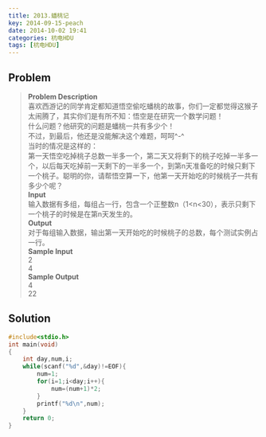 ```yaml
---
title: 2013.蟠桃记
key: 2014-09-15-peach
date: 2014-10-02 19:41
categories: 杭电HDU
tags: [杭电HDU]
---
```

## Problem
>**Problem Description**  
喜欢西游记的同学肯定都知道悟空偷吃蟠桃的故事，你们一定都觉得这猴子太闹腾了，其实你们是有所不知：悟空是在研究一个数学问题！  
什么问题？他研究的问题是蟠桃一共有多少个！  
不过，到最后，他还是没能解决这个难题，呵呵^-^  
当时的情况是这样的：  
第一天悟空吃掉桃子总数一半多一个，第二天又将剩下的桃子吃掉一半多一个，以后每天吃掉前一天剩下的一半多一个，到第n天准备吃的时候只剩下一个桃子。聪明的你，请帮悟空算一下，他第一天开始吃的时候桃子一共有多少个呢？  
**Input**  
输入数据有多组，每组占一行，包含一个正整数n（1<n<30），表示只剩下一个桃子的时候是在第n天发生的。  
**Output**  
对于每组输入数据，输出第一天开始吃的时候桃子的总数，每个测试实例占一行。  
**Sample Input**  
2  
4  
**Sample Output**  
4  
22  

## Solution
```cpp
#include<stdio.h>
int main(void)
{
	int day,num,i;
	while(scanf("%d",&day)!=EOF){
		num=1;
		for(i=1;i<day;i++){
			num=(num+1)*2;
		}
		printf("%d\n",num);
	}
	return 0;
}
```
